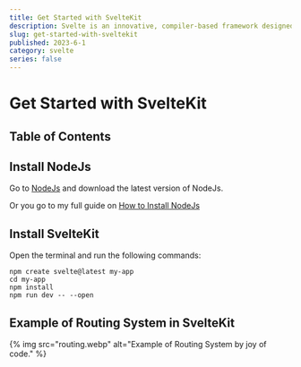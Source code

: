 ```yaml
---
title: Get Started with SvelteKit
description: Svelte is an innovative, compiler-based framework designed for building highly performant and interactive user interfaces. Created by Rich Harris, a graphics editor at the New York Times, Svelte has quickly gained traction among developers for its unique approach to web application development. Unlike traditional frameworks like React and Vue, which rely on a runtime library to manage and update the DOM, Svelte operates at compile time, generating highly optimized JavaScript code that updates the DOM directly.
slug: get-started-with-sveltekit
published: 2023-6-1
category: svelte
series: false
---
```


# Get Started with SvelteKit

## Table of Contents

## Install NodeJs

Go to [NodeJs](https://nodejs.org/en/download/) and download the latest version of NodeJs.

Or you go to my full guide on [How to Install NodeJs](https://codeofdesign.xyz/posts/how-to-install-nodejs/how-to-install-nodejs.md)

## Install SvelteKit

Open the terminal and run the following commands:

```bash:terminal
npm create svelte@latest my-app
cd my-app
npm install
npm run dev -- --open
```

## Example of Routing System in SvelteKit

{% img src="routing.webp" alt="Example of Routing System by joy of code." %}
